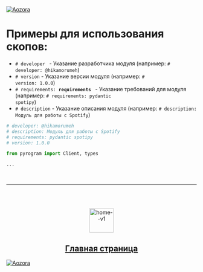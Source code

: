 <a href='https://t.me/aozoram_bot'>
    <img src="https://te.legra.ph/file/42f3f93f3a0492c1fdccf.png" alt="Aozora">
</a>

# Примеры для использования скопов:

- <code># developer <username></code> - Указание разработчика модуля (например: <code># developer: @hikamorumeh</code>)
- <code># version</code> - Указание версии модуля (например: <code># version: 1.0.0</code>)
- <code># requirements: <b>requirements</b> </code> - Указание требований для модуля (например: <code># requirements: pydantic spotipy</code>)
- <code># description</code> - Указание описания модуля (например: <code># description: Модуль для работы с Spotify</code>)


```python
# developer: @hikamorumeh
# description: Модуль для работы с Spotify
# requirements: pydantic spotipy
# version: 1.0.0

from pyrogram import Client, types

...

```
<br>
<hr>
<br>
<br>
<p align="center">
    <a href='https://github.com/Den4ikSuperOstryyPer4ik/Aozora-Docs/blob/main/README.md'>
    <img width="64" height="64" src="https://img.icons8.com/flat-round/64/home--v1.png" alt="home--v1"/>
    <h2 align="center">Главная страница</h2>
    </a>
</p>
<a href='https://github.com/Den4ikSuperOstryyPer4ik/Aozora-Docs/blob/main/README.md'>
    <img src="https://te.legra.ph/file/42f3f93f3a0492c1fdccf.png" alt="Aozora">
</a>